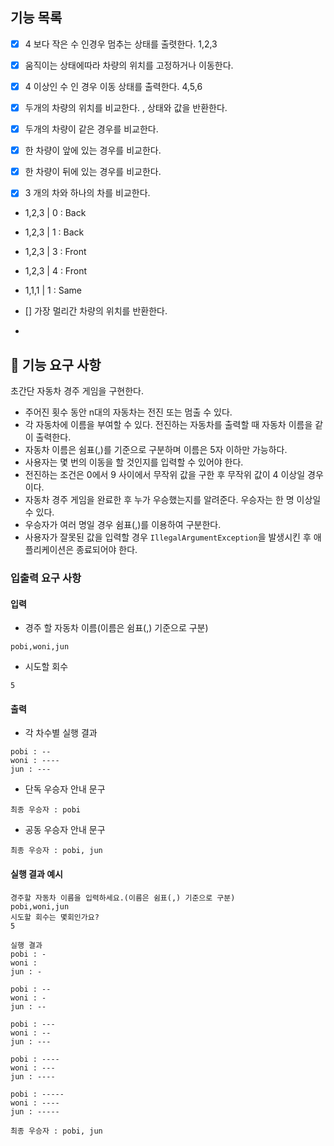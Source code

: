 

## 기능 목록 

-[x] 4 보다 작은 수 인경우 멈추는 상태를 출렷한다. 1,2,3
-[x] 움직이는 상태에따라 차량의 위치를 고정하거나 이동한다.
-[x] 4 이상인 수 인 경우 이동 상태를 출력한다. 4,5,6

- [x] 두개의 차량의 위치를 비교한다. , 상태와 값을 반환한다.
- [x] 두개의 차량이 같은 경우를 비교한다.
- [x] 한 차량이 앞에 있는 경우를 비교한다.
- [x] 한 차량이 뒤에 있는 경우를 비교한다.


- [x] 3 개의 차와 하나의 차를 비교한다.

- 1,2,3 | 0 : Back
- 1,2,3 | 1 : Back
- 1,2,3 | 3 : Front
- 1,2,3 | 4 : Front
- 1,1,1 | 1 : Same

- [] 가장 멀리간 차량의 위치를 반환한다.
- 

## 🚀 기능 요구 사항

초간단 자동차 경주 게임을 구현한다.

- 주어진 횟수 동안 n대의 자동차는 전진 또는 멈출 수 있다.
- 각 자동차에 이름을 부여할 수 있다. 전진하는 자동차를 출력할 때 자동차 이름을 같이 출력한다.
- 자동차 이름은 쉼표(,)를 기준으로 구분하며 이름은 5자 이하만 가능하다.
- 사용자는 몇 번의 이동을 할 것인지를 입력할 수 있어야 한다.
- 전진하는 조건은 0에서 9 사이에서 무작위 값을 구한 후 무작위 값이 4 이상일 경우이다.
- 자동차 경주 게임을 완료한 후 누가 우승했는지를 알려준다. 우승자는 한 명 이상일 수 있다.
- 우승자가 여러 명일 경우 쉼표(,)를 이용하여 구분한다.
- 사용자가 잘못된 값을 입력할 경우 `IllegalArgumentException`을 발생시킨 후 애플리케이션은 종료되어야 한다.

### 입출력 요구 사항

#### 입력

- 경주 할 자동차 이름(이름은 쉼표(,) 기준으로 구분)

```
pobi,woni,jun
```

- 시도할 회수

```
5
```

#### 출력

- 각 차수별 실행 결과

```
pobi : --
woni : ----
jun : ---
```

- 단독 우승자 안내 문구

```
최종 우승자 : pobi
```

- 공동 우승자 안내 문구

```
최종 우승자 : pobi, jun
```

#### 실행 결과 예시

```
경주할 자동차 이름을 입력하세요.(이름은 쉼표(,) 기준으로 구분)
pobi,woni,jun
시도할 회수는 몇회인가요?
5

실행 결과
pobi : -
woni : 
jun : -

pobi : --
woni : -
jun : --

pobi : ---
woni : --
jun : ---

pobi : ----
woni : ---
jun : ----

pobi : -----
woni : ----
jun : -----

최종 우승자 : pobi, jun
```